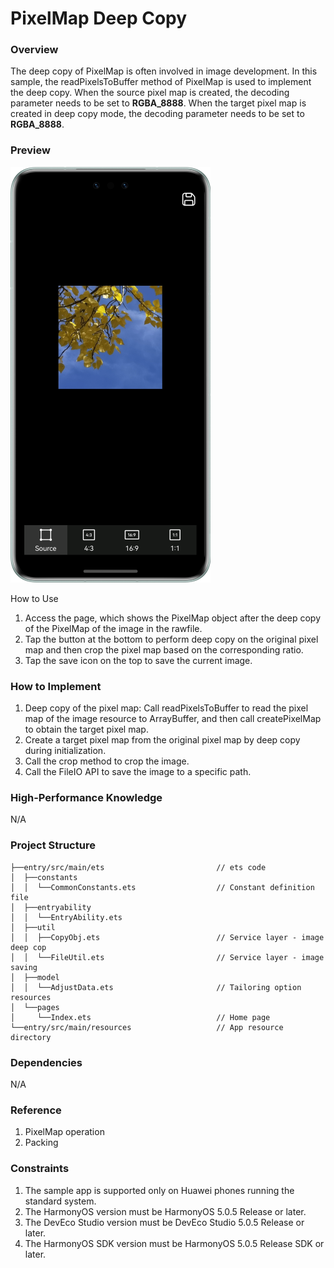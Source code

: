 # PixelMap Deep Copy

### Overview

The deep copy of PixelMap is often involved in image development. In this sample, the readPixelsToBuffer method of PixelMap is used to implement the deep copy. When the source pixel map is created, the decoding parameter needs to be set to **RGBA_8888**. When the target pixel map is created in deep copy mode, the decoding parameter needs to be set to **RGBA_8888**.

### Preview

![](screenshots/device/ImageDepthCopy_EN.png) 

How to Use

1. Access the page, which shows the PixelMap object after the deep copy of the PixelMap of the image in the rawfile.
2. Tap the button at the bottom to perform deep copy on the original pixel map and then crop the pixel map based on the corresponding ratio.
3. Tap the save icon on the top to save the current image.

### How to Implement
1. Deep copy of the pixel map: Call readPixelsToBuffer to read the pixel map of the image resource to ArrayBuffer, and then call createPixelMap to obtain the target pixel map.
2. Create a target pixel map from the original pixel map by deep copy during initialization.
3. Call the crop method to crop the image.
4. Call the FileIO API to save the image to a specific path.

### High-Performance Knowledge

N/A

### Project Structure
```
├──entry/src/main/ets                         // ets code
│  ├──constants
│  │  └──CommonConstants.ets                  // Constant definition file 
│  ├──entryability
│  │  └──EntryAbility.ets       
│  ├──util
│  │  ├──CopyObj.ets                          // Service layer - image deep cop
│  │  └──FileUtil.ets                         // Service layer - image saving
│  ├──model
│  │  └──AdjustData.ets                       // Tailoring option resources
│  └──pages
│     └──Index.ets                            // Home page
└──entry/src/main/resources                   // App resource directory
```
   
### Dependencies

N/A

### Reference

1. PixelMap operation
2. Packing

### Constraints

1. The sample app is supported only on Huawei phones running the standard system.
2. The HarmonyOS version must be HarmonyOS 5.0.5 Release or later.
3. The DevEco Studio version must be DevEco Studio 5.0.5 Release or later.
4. The HarmonyOS SDK version must be HarmonyOS 5.0.5 Release SDK or later.
